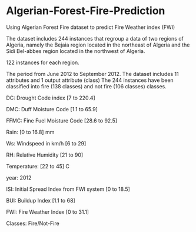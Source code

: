 # Algerian-Forest-Fire-Prediction
Using Algerian Forest Fire dataset to predict Fire Weather index (FWI)

The dataset includes 244 instances that regroup a data of two regions of Algeria, namely the Bejaia region located in the northeast of Algeria and the Sidi Bel-abbes region located in the northwest of Algeria.

122 instances for each region.

The period from June 2012 to September 2012.
The dataset includes 11 attributes and 1 output attribute (class)
The 244 instances have been classified into fire (138 classes) and not fire (106 classes) classes.

DC: Drought Code index   [7 to 220.4]

DMC: Duff Moisture Code [1.1 to 65.9]

FFMC: Fine Fuel Moisture Code [28.6 to 92.5]

Rain: [0 to 16.8] mm

Ws: Windspeed in km/h [6 to 29]

RH: Relative Humidity [21 to 90]

Temperature: [22 to 45] C

year: 2012

ISI: Initial Spread Index from FWI system [0 to 18.5]

BUI: Buildup Index [1.1 to 68]

FWI: Fire Weather Index [0 to 31.1]

Classes: Fire/Not-Fire


